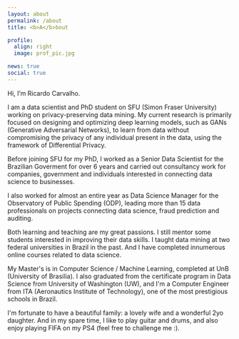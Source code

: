 ```yaml
---
layout: about
permalink: /about
title: <b>A</b>bout

profile:
  align: right
  image: prof_pic.jpg

news: true
social: true
---
```

Hi, I’m Ricardo Carvalho.

I am a data scientist and PhD student on SFU (Simon Fraser University) working on privacy-preserving data mining. My current research is primarily focused on designing and optimizing deep learning models, such as GANs (Generative Adversarial Networks), to learn from data without compromising the privacy of any individual present in the data, using the framework of Differential Privacy.

Before joining SFU for my PhD, I worked as a Senior Data Scientist for the Brazilian Goverment for over 6 years and carried out consultancy work for companies, government and individuals interested in connecting data science to businesses.

I also worked for almost an entire year as Data Science Manager for the Observatory of Public Spending (ODP), leading more than 15 data professionals on projects connecting data science, fraud prediction and auditing.

Both learning and teaching are my great passions. I still mentor some students interested in improving their data skills. I taught data mining at two federal universities in Brazil in the past. And I have completed innumerous online courses related to data science. 

My Master's is in Computer Science / Machine Learning, completed at UnB (University of Brasilia). I also graduated from the certificate program in Data Science from University of Washington (UW), and I'm a Computer Engineer from ITA (Aeronautics Institute of Technology), one of the most prestigious schools in Brazil.

I'm fortunate to have a beautiful family: a lovely wife and a wonderful 2yo daughter. And in my spare time, I like to play guitar and drums, and also enjoy playing FIFA on my PS4 (feel free to challenge me :). 
